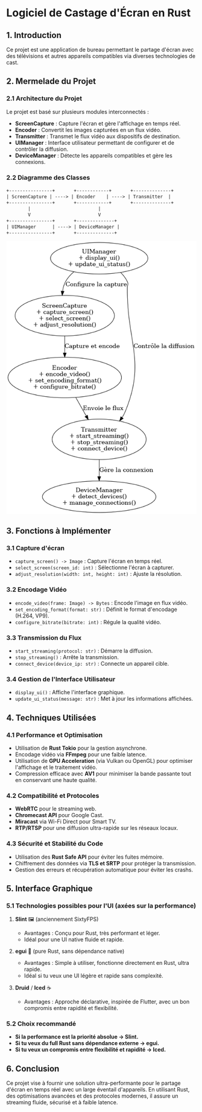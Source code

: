 # Logiciel de Castage d'Écran en Rust

## 1. Introduction
Ce projet est une application de bureau permettant le partage d'écran avec des télévisions et autres appareils compatibles via diverses technologies de cast.

## 2. Mermelade du Projet

### 2.1 Architecture du Projet
Le projet est basé sur plusieurs modules interconnectés :
- **ScreenCapture** : Capture l'écran et gère l'affichage en temps réel.
- **Encoder** : Convertit les images capturées en un flux vidéo.
- **Transmitter** : Transmet le flux vidéo aux dispositifs de destination.
- **UIManager** : Interface utilisateur permettant de configurer et de contrôler la diffusion.
- **DeviceManager** : Détecte les appareils compatibles et gère les connexions.

### 2.2 Diagramme des Classes
```plaintext
+----------------+       +------------+       +--------------+
| ScreenCapture | ----> | Encoder    | ----> | Transmitter  |
+----------------+       +------------+       +--------------+
        |                         |
        V                         V
+----------------+       +--------------+
| UIManager      | ----> | DeviceManager |
+----------------+       +--------------+
```
![Diagramme de classes](./doc/class_diagram.png)

## 3. Fonctions à Implémenter

### 3.1 Capture d'écran
- `capture_screen() -> Image` : Capture l'écran en temps réel.
- `select_screen(screen_id: int)` : Sélectionne l'écran à capturer.
- `adjust_resolution(width: int, height: int)` : Ajuste la résolution.

### 3.2 Encodage Vidéo
- `encode_video(frame: Image) -> Bytes` : Encode l'image en flux vidéo.
- `set_encoding_format(format: str)` : Définit le format d'encodage (H.264, VP9).
- `configure_bitrate(bitrate: int)` : Régule la qualité vidéo.

### 3.3 Transmission du Flux
- `start_streaming(protocol: str)` : Démarre la diffusion.
- `stop_streaming()` : Arrête la transmission.
- `connect_device(device_ip: str)` : Connecte un appareil cible.

### 3.4 Gestion de l'Interface Utilisateur
- `display_ui()` : Affiche l'interface graphique.
- `update_ui_status(message: str)` : Met à jour les informations affichées.

## 4. Techniques Utilisées

### 4.1 Performance et Optimisation
- Utilisation de **Rust Tokio** pour la gestion asynchrone.
- Encodage vidéo via **FFmpeg** pour une faible latence.
- Utilisation de **GPU Acceleration** (via Vulkan ou OpenGL) pour optimiser l'affichage et le traitement vidéo.
- Compression efficace avec **AV1** pour minimiser la bande passante tout en conservant une haute qualité.

### 4.2 Compatibilité et Protocoles
- **WebRTC** pour le streaming web.
- **Chromecast API** pour Google Cast.
- **Miracast** via Wi-Fi Direct pour Smart TV.
- **RTP/RTSP** pour une diffusion ultra-rapide sur les réseaux locaux.

### 4.3 Sécurité et Stabilité du Code
- Utilisation des **Rust Safe API** pour éviter les fuites mémoire.
- Chiffrement des données via **TLS et SRTP** pour protéger la transmission.
- Gestion des erreurs et récupération automatique pour éviter les crashs.

## 5. Interface Graphique

### 5.1 Technologies possibles pour l'UI (axées sur la performance)
1. **Slint** 🖼️ (anciennement SixtyFPS)
   - Avantages : Conçu pour Rust, très performant et léger.
   - Idéal pour une UI native fluide et rapide.

2. **egui** 🎨 (pure Rust, sans dépendance native)
   - Avantages : Simple à utiliser, fonctionne directement en Rust, ultra rapide.
   - Idéal si tu veux une UI légère et rapide sans complexité.

3. **Druid** / **Iced** ☕
   - Avantages : Approche déclarative, inspirée de Flutter, avec un bon compromis entre rapidité et flexibilité.

### 5.2 Choix recommandé
- **Si la performance est la priorité absolue → Slint.**
- **Si tu veux du full Rust sans dépendance externe → egui.**
- **Si tu veux un compromis entre flexibilité et rapidité → Iced.**

## 6. Conclusion
Ce projet vise à fournir une solution ultra-performante pour le partage d'écran en temps réel avec un large éventail d'appareils. En utilisant Rust, des optimisations avancées et des protocoles modernes, il assure un streaming fluide, sécurisé et à faible latence.


